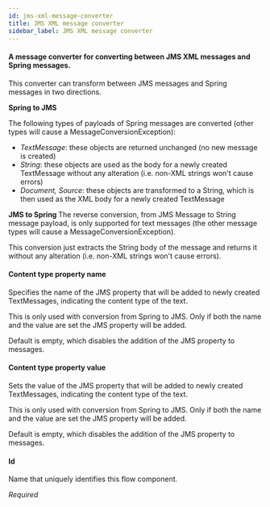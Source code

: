 ```yaml
---
id: jms-xml-message-converter
title: JMS XML message converter
sidebar_label: JMS XML message converter
---
```

#### A message converter for converting between JMS XML messages and Spring messages.
This converter can transform between JMS  messages and Spring messages in two directions.

<b> Spring to JMS </b> 

The following types of payloads of Spring messages are converted (other types will cause a MessageConversionException): 
 - <i>TextMessage</i>: these objects are returned unchanged (no new message is created) 
 - <i>String</i>: these objects are used as the body for a newly created TextMessage without any alteration (i.e. non-XML strings won't cause errors) 
 - <i>Document, Source</i>: these objects are transformed to a String, which is then used as the XML body for a newly created TextMessage 

<b>JMS to Spring </b> 
The reverse conversion, from JMS Message to String message payload, is only supported for text messages (the other message types will cause a MessageConversionException). 

This conversion just extracts the String body of the message and returns it without any alteration (i.e. non-XML strings won't cause errors).


#### Content type property name
Specifies the name of the JMS property that will be added to newly created TextMessages, indicating the content type of the text. 

This is only used with conversion from Spring to JMS. Only if both the name and the value are set the JMS property will be added. 

Default is empty, which disables the addition of the JMS property to messages.



#### Content type property value
Sets the value of the JMS property that will be added to newly created TextMessages, indicating the content type of the text. 

This is only used with conversion from Spring to JMS. Only if both the name and the value are set the JMS property will be added. 

Default is empty, which disables the addition of the JMS property to messages.

#### Id
Name that uniquely identifies this flow component.

<i>Required</i>

